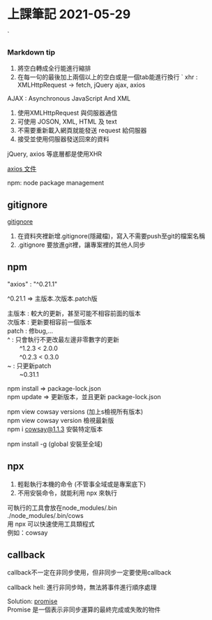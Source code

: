 # 上課筆記 2021-05-29

`
### Markdown tip
1. 將空白轉成全行能進行縮排
2. 在每一句的最後加上兩個以上的空白或是一個tab能進行換行
`
xhr : XMLHttpRequest -> fetch, jQuery ajax, axios


AJAX : Asynchronous JavaScript And XML
1. 使用XMLHttpRequest 與伺服器通信
2. 可使用 JOSON, XML, HTML 及 text
3. 不需要重新載入網頁就能發送 request 給伺服器
4. 接受並使用伺服器發送回來的資料

jQuery, axios 等底層都是使用XHR

[axios 文件](https://www.npmjs.com/package/axios)

npm: node package management

## gitignore
[gitignore](https://www.toptal.com/developers/gitignore)

1. 在資料夾裡新增.gitignore(隱藏檔)，寫入不需要push至git的檔案名稱
2. .gitignore 要放進git裡，讓專案裡的其他人同步

## npm
"axios" : "^0.21.1"

^0.21.1 => 主版本.次版本.patch版

主版本 : 較大的更新，甚至可能不相容前面的版本  
次版本 : 更新要相容前一個版本  
patch : 修bug,...  
^ : 只會執行不更改最左邊非零數字的更新  
　　^1.2.3 < 2.0.0  
　　^0.2.3 < 0.3.0  
~ : 只更新patch  
　　~0.31.1


npm install => package-lock.json    
npm update => 更新版本，並且更新 package-lock.json  

npm view cowsay versions (加上s檢視所有版本)    
npm view cowsay version 檢視最新版  
npm i cowsay@1.1.3 安裝特定版本

npm install -g (global 安裝至全域)

## npx

1. 輕鬆執行本機的命令 (不管事全域或是專案底下)
2. 不用安裝命令，就能利用 npx 來執行

可執行的工具會放在node_modules/.bin     
./node_modules/.bin/cows    
用 npx 可以快速使用工具類程式   
例如：cowsay

## callback

callback不一定在非同步使用，但非同步一定要使用callback

callback hell: 進行非同步時，無法將事件進行順序處理 

Solution: [promise](https://developer.mozilla.org/zh-TW/docs/Web/JavaScript/Reference/Global_Objects/Promise) <br>
Promise 是一個表示非同步運算的最終完成或失敗的物件